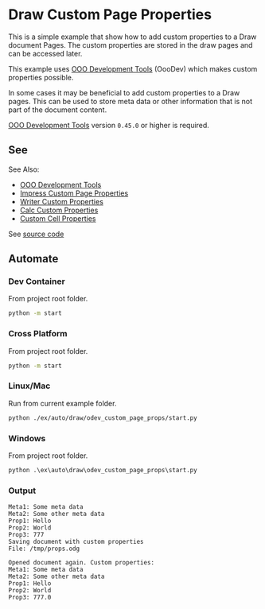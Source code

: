 # Draw Custom Page Properties

This is a simple example that show how to add custom properties to a Draw document Pages. The custom properties are stored in the draw pages and can be accessed later.

This example uses [OOO Development Tools] (OooDev) which makes custom properties possible.

In some cases it may be beneficial to add custom properties to a Draw pages. This can be used to store meta data or other information that is not part of the document content.

[OOO Development Tools] version `0.45.0` or higher is required.

## See

See Also:

- [OOO Development Tools]
- [Impress Custom Page Properties](../../impress/odev_custom_page_props#readme)
- [Writer Custom Properties](../../writer/odev_custom_props#readme)
- [Calc Custom Properties](../../calc/odev_custom_sheet_props#readme)
- [Custom Cell Properties](../../calc/odev_custom_cell_props#readme)

See [source code](./start.py)

## Automate

### Dev Container

From project root folder.

```sh
python -m start
```

### Cross Platform

From project root folder.

```sh
python -m start
```

### Linux/Mac

Run from current example folder.

```sh
python ./ex/auto/draw/odev_custom_page_props/start.py
```

### Windows

From project root folder.

```ps
python .\ex\auto\draw\odev_custom_page_props\start.py
```


### Output

```text
Meta1: Some meta data
Meta2: Some other meta data
Prop1: Hello
Prop2: World
Prop3: 777
Saving document with custom properties
File: /tmp/props.odg

Opened document again. Custom properties:
Meta1: Some meta data
Meta2: Some other meta data
Prop1: Hello
Prop2: World
Prop3: 777.0
```

[OOO Development Tools]: https://python-ooo-dev-tools.readthedocs.io/en/latest/
